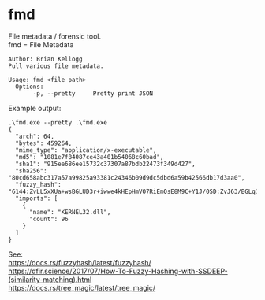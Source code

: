 # fmd
File metadata / forensic tool.  
fmd = File Metadata

```
Author: Brian Kellogg
Pull various file metadata.

Usage: fmd <file path>
  Options:
       -p, --pretty     Pretty print JSON
```

Example output:
```
.\fmd.exe --pretty .\fmd.exe
{
  "arch": 64,
  "bytes": 459264,
  "mime_type": "application/x-executable",
  "md5": "1081e7f84087ce43a401b54068c60bad",
  "sha1": "915ee686ee15732c37307a87bdb22473f349d427",
  "sha256": "80cd658abc317a57a99825a93381c24346b09d9dc5dbd6a59b42566db17d3aa0",
  "fuzzy_hash": "6144:ZvLL5xXUa+wsBGLUD3r+iwwe4kHEpHmVO7RiEmQsE8M9C+Y1J/0SD:ZvJ63/BGLq3NkgH+O7RiiCj",
  "imports": [
    {
      "name": "KERNEL32.dll",
      "count": 96
    }
  ]
}
```

See:  
https://docs.rs/fuzzyhash/latest/fuzzyhash/  
https://dfir.science/2017/07/How-To-Fuzzy-Hashing-with-SSDEEP-(similarity-matching).html  
https://docs.rs/tree_magic/latest/tree_magic/  